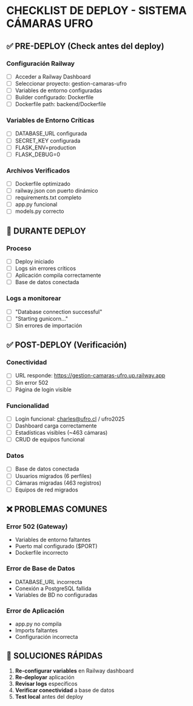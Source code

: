# CHECKLIST DE DEPLOY - SISTEMA CÁMARAS UFRO

## ✅ PRE-DEPLOY (Check antes del deploy)

### Configuración Railway
- [ ] Acceder a Railway Dashboard
- [ ] Seleccionar proyecto: gestion-camaras-ufro
- [ ] Variables de entorno configuradas
- [ ] Builder configurado: Dockerfile
- [ ] Dockerfile path: backend/Dockerfile

### Variables de Entorno Críticas
- [ ] DATABASE_URL configurada
- [ ] SECRET_KEY configurada
- [ ] FLASK_ENV=production
- [ ] FLASK_DEBUG=0

### Archivos Verificados
- [ ] Dockerfile optimizado
- [ ] railway.json con puerto dinámico
- [ ] requirements.txt completo
- [ ] app.py funcional
- [ ] models.py correcto

## 🚀 DURANTE DEPLOY

### Proceso
- [ ] Deploy iniciado
- [ ] Logs sin errores críticos
- [ ] Aplicación compila correctamente
- [ ] Base de datos conectada

### Logs a monitorear
- [ ] "Database connection successful"
- [ ] "Starting gunicorn..."
- [ ] Sin errores de importación

## ✅ POST-DEPLOY (Verificación)

### Conectividad
- [ ] URL responde: https://gestion-camaras-ufro.up.railway.app
- [ ] Sin error 502
- [ ] Página de login visible

### Funcionalidad
- [ ] Login funcional: charles@ufro.cl / ufro2025
- [ ] Dashboard carga correctamente
- [ ] Estadísticas visibles (~463 cámaras)
- [ ] CRUD de equipos funcional

### Datos
- [ ] Base de datos conectada
- [ ] Usuarios migrados (6 perfiles)
- [ ] Cámaras migradas (463 registros)
- [ ] Equipos de red migrados

## ❌ PROBLEMAS COMUNES

### Error 502 (Gateway)
- Variables de entorno faltantes
- Puerto mal configurado ($PORT)
- Dockerfile incorrecto

### Error de Base de Datos
- DATABASE_URL incorrecta
- Conexión a PostgreSQL fallida
- Variables de BD no configuradas

### Error de Aplicación
- app.py no compila
- Imports faltantes
- Configuración incorrecta

## 🔧 SOLUCIONES RÁPIDAS

1. **Re-configurar variables** en Railway dashboard
2. **Re-deployar** aplicación
3. **Revisar logs** específicos
4. **Verificar conectividad** a base de datos
5. **Test local** antes del deploy
